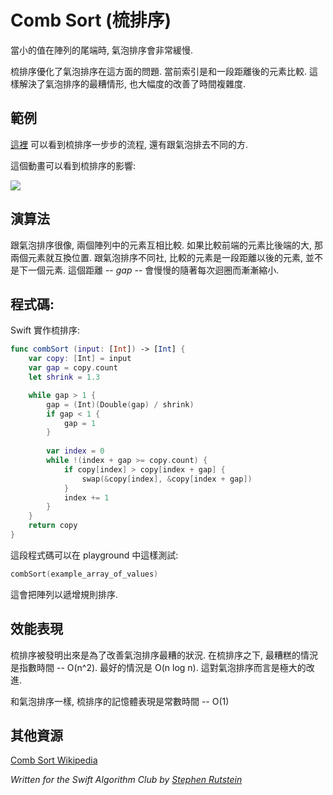 # Comb Sort (梳排序)

<!--
A common issue for Bubble Sort is when small values are located near the end of an array. 
This problem severely slows down Bubble Sort, as it must move the small value -- or _turtle_ -- 
through nearly the entire array. Bubble Sort works by checking the current index of an array 
against the next index, and when those two values are unsorted, they are swapped into place. 
As a result, the values bubble into their rightful place within the array. 

Comb Sort improves upon Bubble Sort by dealing with these turtles near the end of the array. 
The value of the current index of the array is compared against one a set distance away. This 
removes a worst-case scenario of Bubble Sort, and greatly improves on the time complexity of Bubble Sort. 
-->

當小的值在陣列的尾端時, 氣泡排序會非常緩慢. 

梳排序優化了氣泡排序在這方面的問題. 當前索引是和一段距離後的元素比較. 這樣解決了氣泡排序的最糟情形, 也大幅度的改善了時間複雜度.

<!--
## Example 

A step-by-step example of how Comb Sort works, and differs from Bubble Sort, can be seen [here](http://www.exforsys.com/tutorials/c-algorithms/comb-sort.html). 

Here is a visual to see Comb Sort in effect: 
-->

## 範例 

[這裡](http://www.exforsys.com/tutorials/c-algorithms/comb-sort.html) 可以看到梳排序一步步的流程, 還有跟氣泡排去不同的方.

這個動畫可以看到梳排序的影響:

![](https://upload.wikimedia.org/wikipedia/commons/4/46/Comb_sort_demo.gif)

<!--
## Algorithm 

Similar to Bubble Sort, two values within an array are compared. When the lower index value 
is larger than the higher index value, and thus out of place within the array, they are 
swapped. Unlike Bubble Sort, the value being compared against is a set distance away. This 
value -- the _gap_ -- is slowly decreased through iterations. 
-->

## 演算法

跟氣泡排序很像, 兩個陣列中的元素互相比較. 如果比較前端的元素比後端的大, 那兩個元素就互換位置. 跟氣泡排序不同社, 比較的元素是一段距離以後的元素, 並不是下一個元素. 這個距離 -- _gap_ -- 會慢慢的隨著每次迴圈而漸漸縮小.

<!--
## The Code 

Here is a Swift implementation of Comb Sort: 
-->

## 程式碼:

Swift 實作梳排序:

```swift
func combSort (input: [Int]) -> [Int] {
    var copy: [Int] = input
    var gap = copy.count
    let shrink = 1.3

    while gap > 1 {
        gap = (Int)(Double(gap) / shrink)
        if gap < 1 {
            gap = 1
        }
    
        var index = 0
        while !(index + gap >= copy.count) {
            if copy[index] > copy[index + gap] {
                swap(&copy[index], &copy[index + gap])
            }
            index += 1
        }
    }
    return copy
}
```

<!--
This code can be tested in a playground by calling this method with a paramaterized array to sort: 
-->

這段程式碼可以在 playground 中這樣測試:

```swift
combSort(example_array_of_values)
```

<!--
This will sort the values of the array into ascending order -- increasing in value.  
-->

這會把陣列以遞增規則排序.

<!--
## Performance

Comb Sort was created to improve upon the worst case time complexity of Bubble Sort. With Comb 
Sort, the worst case scenario for performance is exponential -- O(n^2). At best though, Comb Sort 
performs at O(n logn) time complexity. This creates a drastic improvement over Bubble Sort's performance. 

Similar to Bubble Sort, the space complexity for Comb Sort is constant -- O(1). 
This is extremely space efficient as it sorts the array in place. 
-->

## 效能表現

梳排序被發明出來是為了改善氣泡排序最糟的狀況. 在梳排序之下, 最糟糕的情況是指數時間 -- O(n^2). 最好的情況是 O(n log n). 這對氣泡排序而言是極大的改進.

和氣泡排序一樣, 梳排序的記憶體表現是常數時間 -- O(1)


<!--
## Additional Resources
-->

## 其他資源

[Comb Sort Wikipedia](https://en.wikipedia.org/wiki/Comb_sort)


*Written for the _Swift Algorithm Club_ by [Stephen Rutstein](https://github.com/srutstein21)*

